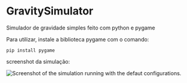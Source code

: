 # GravitySimulator
Simulador de gravidade simples feito com python e pygame

Para utilizar, instale a biblioteca pygame com o comando:

```pip install pygame```

screenshot da simulação:

![Screenshot of the simulation running with the defaut configurations.](https://github.com/LucasCosta21/GravitySimulator/blob/master/example.png)
